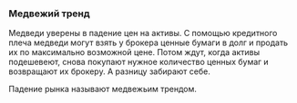 ### Медвежий тренд
Медведи уверены в падение цен на активы. С помощью кредитного плеча медведи могут взять у брокера ценные бумаги в долг и продать их по максимально возможной цене. Потом ждут, когда активы подешевеют, снова покупают нужное количество ценных бумаг и возвращают их брокеру. А разницу забирают себе.

Падение рынка называют медвежьим трендом.